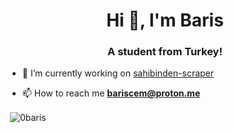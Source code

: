 <h1 align="center">Hi 👋, I'm Baris</h1>
<h3 align="center">A student from Turkey!</h3>


- 🔭 I’m currently working on [sahibinden-scraper]([https://github.com/0Baris/sahibinden-scraper])

- 📫 How to reach me **bariscem@proton.me**

<p>&nbsp;<img align="center" src="https://github-readme-stats.vercel.app/api?username=0baris&show_icons=true&locale=en" alt="0baris" /></p>

